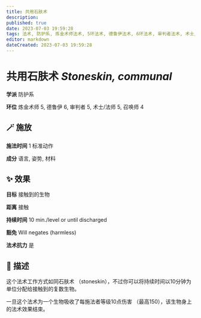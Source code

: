 ```yaml
---
title: 共用石肤术
description: 
published: true
date: 2023-07-03 19:59:28
tags: 法术, 防护系, 炼金术师法术, 5环法术, 德鲁伊法术, 6环法术, 审判者法术, 术士/法师法术, 召唤师法术, 4环法术
editor: markdown
dateCreated: 2023-07-03 19:59:28
---
```


# **共用石肤术** *Stoneskin, communal*

**学派** 防护系 

**环位** 炼金术师 5, 德鲁伊 6, 审判者 5, 术士/法师 5, 召唤师 4

## 🪄 施放

**施法时间** 1 标准动作

**成分** 语言, 姿势, 材料

## ✨ 效果 

**目标** 接触到的生物 

**距离** 接触  

**持续时间** 10 min./level or until discharged 

**豁免** Will negates (harmless)

**法术抗力** 是

## 📖 描述

这个法术工作方式如同石肤术 （stoneskin），不过你可以将持续时间以10分钟为单位分配给接触到的复数生物。

一旦这个法术为一个生物吸收了每施法者等级10点伤害 （最高150），该生物身上的法术效果结束。
    